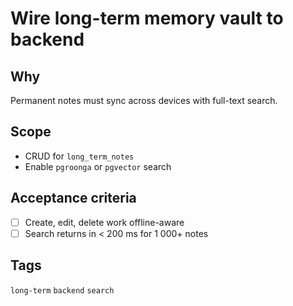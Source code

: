 # Wire long-term memory vault to backend

## Why
Permanent notes must sync across devices with full-text search.

## Scope
- CRUD for `long_term_notes`
- Enable `pgroonga` or `pgvector` search

## Acceptance criteria
- [ ] Create, edit, delete work offline-aware
- [ ] Search returns in < 200 ms for 1 000+ notes

## Tags
`long-term` `backend` `search`